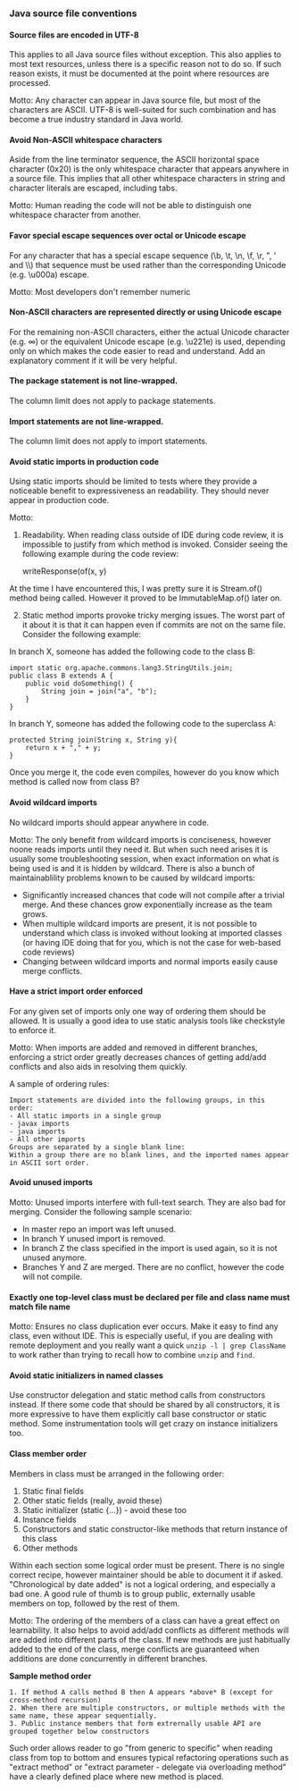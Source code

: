 ### Java source file conventions 
 
#### Source files are encoded in UTF-8

This applies to all Java source files without exception. This also applies to most text resources, unless there is a 
specific reason not to do so. If such reason exists, it must be documented at the point where resources are processed.

Motto: Any character can appear in Java source file, but most of the characters are ASCII. UTF-8 is well-suited for 
such combination and has become a true industry standard in Java world.   


#### Avoid Non-ASCII whitespace characters

Aside from the line terminator sequence, the ASCII horizontal space character (0x20) is the only whitespace character 
that appears anywhere in a source file. This implies that all other whitespace characters in string and character 
literals are escaped, including tabs.

Motto: Human reading the code will not be able to distinguish one whitespace character from another.  


#### Favor special escape sequences over octal or Unicode escape  

For any character that has a special escape sequence (\b, \t, \n, \f, \r, \", \' and \\\\) that sequence must be used 
rather than the corresponding Unicode (e.g. \u000a) escape.

Motto: Most developers don't remember numeric 


#### Non-ASCII characters are represented directly or using Unicode escape  

For the remaining non-ASCII characters, either the actual Unicode character (e.g. ∞) or the equivalent Unicode escape 
(e.g. \u221e) is used, depending only on which makes the code easier to read and understand. Add an explanatory comment 
if it will be very helpful.


#### The package statement is not line-wrapped. 

The column limit does not apply to package statements.


#### Import statements are not line-wrapped. 

The column limit does not apply to import statements.


#### Avoid static imports in production code 

Using static imports should be limited to tests where they provide a noticeable benefit to expressiveness an 
readability. They should never appear in production code. 

Motto: 

1. Readability. When reading class outside of IDE during code review, it is impossible to justify from which method
is invoked. Consider seeing the following example during the code review:

    writeResponse(of(x, y)

At the time I have encountered this, I was pretty sure it is Stream.of() method being called. However it proved to be 
ImmutableMap.of() later on.

2. Static method imports provoke tricky merging issues. The worst part of it about it is that it can happen even if 
commits are not on the same file. Consider the following example:

In branch X, someone has added the following code to the class B:

    import static org.apache.commons.lang3.StringUtils.join;
    public class B extends A {
        public void doSomething() {
            String join = join("a", "b");
        }
    }

In branch Y, someone has added the following code to the superclass A:

    protected String join(String x, String y){
        return x + "," + y;
    }

Once you merge it, the code even compiles, however do you know which method is called now from class B?


#### Avoid wildcard imports

No wildcard imports should appear anywhere in code.

Motto: The only benefit from wildcard imports is conciseness, however noone reads imports until they need it. But when 
such need arises it is usually some troubleshooting session, when exact information on what is being used is and it is
hidden by wildcard. There is also a bunch of maintainablility problems known to be caused by wildcard imports:

- Significantly increased chances that code will not compile after a trivial merge. And these chances grow 
  exponentially increase as the team grows.
- When multiple wildcard imports are present, it is not possible to understand which class is invoked without 
  looking at imported classes (or having IDE doing that for you, which is not the case for web-based code reviews)
- Changing between wildcard imports and normal imports easily cause merge conflicts.   


#### Have a strict import order enforced 

For any given set of imports only one way of ordering them should be allowed. It is usually a good idea to use static 
analysis tools like checkstyle to enforce it.  

Motto: When imports are added and removed in different branches, enforcing a strict order greatly decreases chances of 
getting add/add conflicts and also aids in resolving them quickly. 

A sample of ordering rules:

    Import statements are divided into the following groups, in this order:    
    - All static imports in a single group
    - javax imports
    - java imports
    - All other imports
    Groups are separated by a single blank line:
    Within a group there are no blank lines, and the imported names appear in ASCII sort order.
 
 
#### Avoid unused imports 

Motto: Unused imports interfere with full-text search. They are also bad for merging. 
Consider the following sample scenario:

  - In master repo an import was left unused. 
  - In branch Y unused import is removed. 
  - In branch Z the class specified in the import is used again, so it is not unused anymore.
  - Branches Y and Z are merged. There are no conflict, however the code will not compile. 

 
#### Exactly one top-level class must be declared per file and class name must match file name 

Motto: Ensures no class duplication ever occurs. Make it easy to find any class, even without IDE. 
This is especially useful, if you are dealing with remote deployment and you really want a quick 
`unzip -l | grep ClassName` to work rather than trying to recall how to combine `unzip` and `find`.


#### Avoid static initializers in named classes  

Use constructor delegation and static method calls from constructors instead.
If there some code that should be shared by all constructors, it is more expressive to have them explicitly call
base constructor or static method. Some instrumentation tools will get crazy on instance initializers too.


#### Class member order 
 
Members in class must be arranged in the following order:

1. Static final fields 
2. Other static fields (really, avoid these)
3. Static initializer (static {...}) - avoid these too 
4. Instance fields
5. Constructors and static constructor-like methods that return instance of this class 
6. Other methods

Within each section some logical order must be present. There is no single correct recipe, however maintainer should be
able to document it if asked. "Chronological by date added" is not a logical ordering, and especially a bad one.
A good rule of thumb is to group public, externally usable members on top, followed by the rest of them.
 
Motto: The ordering of the members of a class can have a great effect on learnability. It also helps to avoid add/add 
conflicts as different methods will are added into different parts of the class. If new methods are just habitually 
added to the end of the class, merge conflicts are guaranteed when additions are done concurrently in different 
branches.

**Sample method order** 

    1. If method A calls method B then A appears *above* B (except for cross-method recursion)
    2. When there are multiple constructors, or multiple methods with the same name, these appear sequentially.
    3. Public instance members that form extrernally usable API are grouped together below constructors

Such order allows reader to go "from generic to specific" when reading class from top to bottom and ensures typical
refactoring operations such as "extract method" or "extract parameter - delegate via overloading method" have a clearly 
defined place where new method is placed.